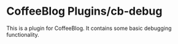 CoffeeBlog Plugins/cb-debug
====

This is a plugin for CoffeeBlog. It contains some basic debugging functionality.
